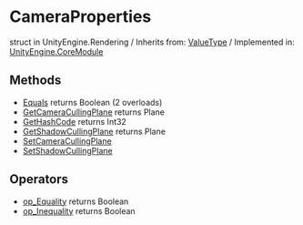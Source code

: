 # CameraProperties
struct in UnityEngine.Rendering
 / Inherits from: <a href="https://docs.unity3d.com/6000.1/Documentation/ScriptReference/ValueType.html">ValueType</a> / Implemented in: <a href="https://docs.unity3d.com/6000.1/Documentation/ScriptReference/UnityEngine.CoreModule.html">UnityEngine.CoreModule</a>

## Methods
- <a href="https://docs.unity3d.com/6000.1/Documentation/ScriptReference/CameraProperties.Equals.html">Equals</a> returns Boolean (2 overloads)
- <a href="https://docs.unity3d.com/6000.1/Documentation/ScriptReference/CameraProperties.GetCameraCullingPlane.html">GetCameraCullingPlane</a> returns Plane
- <a href="https://docs.unity3d.com/6000.1/Documentation/ScriptReference/CameraProperties.GetHashCode.html">GetHashCode</a> returns Int32
- <a href="https://docs.unity3d.com/6000.1/Documentation/ScriptReference/CameraProperties.GetShadowCullingPlane.html">GetShadowCullingPlane</a> returns Plane
- <a href="https://docs.unity3d.com/6000.1/Documentation/ScriptReference/CameraProperties.SetCameraCullingPlane.html">SetCameraCullingPlane</a>
- <a href="https://docs.unity3d.com/6000.1/Documentation/ScriptReference/CameraProperties.SetShadowCullingPlane.html">SetShadowCullingPlane</a>

## Operators
- <a href="https://docs.unity3d.com/6000.1/Documentation/ScriptReference/CameraProperties.op_Equality.html">op_Equality</a> returns Boolean
- <a href="https://docs.unity3d.com/6000.1/Documentation/ScriptReference/CameraProperties.op_Inequality.html">op_Inequality</a> returns Boolean
